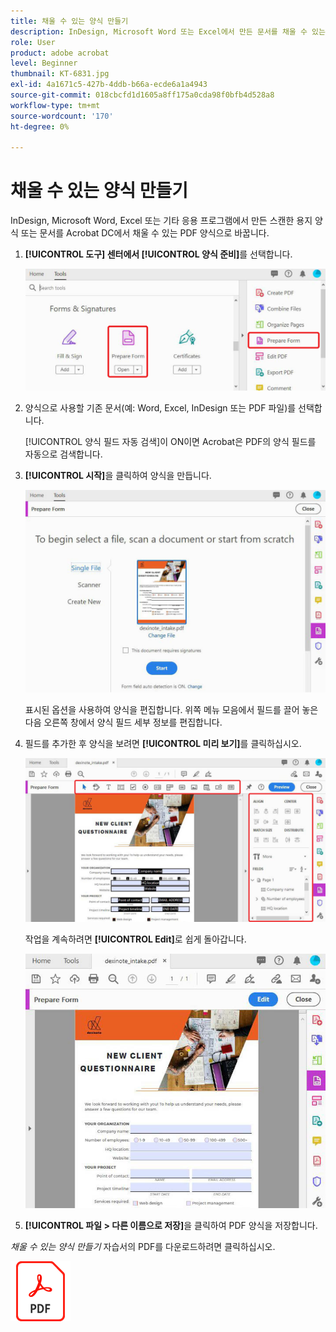 ```yaml
---
title: 채울 수 있는 양식 만들기
description: InDesign, Microsoft Word 또는 Excel에서 만든 문서를 채울 수 있는 PDF 양식으로 바꿉니다.
role: User
product: adobe acrobat
level: Beginner
thumbnail: KT-6831.jpg
exl-id: 4a1671c5-427b-4ddb-b66a-ecde6a1a4943
source-git-commit: 018cbcfd1d1605a8ff175a0cda98f0bfb4d528a8
workflow-type: tm+mt
source-wordcount: '170'
ht-degree: 0%

---
```


# 채울 수 있는 양식 만들기

InDesign, Microsoft Word, Excel 또는 기타 응용 프로그램에서 만든 스캔한 용지 양식 또는 문서를 Acrobat DC에서 채울 수 있는 PDF 양식으로 바꿉니다.

1. **[!UICONTROL 도구] 센터에서 [!UICONTROL 양식 준비]**&#x200B;를 선택합니다.

   ![1단계 양식](../assets/Form_1.png)

1. 양식으로 사용할 기존 문서(예: Word, Excel, InDesign 또는 PDF 파일)를 선택합니다.

   [!UICONTROL 양식 필드 자동 검색]이 ON이면 Acrobat은 PDF의 양식 필드를 자동으로 검색합니다.

1. **[!UICONTROL 시작]**&#x200B;을 클릭하여 양식을 만듭니다.

   ![양식 2](../assets/Form_2.png)

   표시된 옵션을 사용하여 양식을 편집합니다. 위쪽 메뉴 모음에서 필드를 끌어 놓은 다음 오른쪽 창에서 양식 필드 세부 정보를 편집합니다.

1. 필드를 추가한 후 양식을 보려면 **[!UICONTROL 미리 보기]**&#x200B;를 클릭하십시오.

   ![양식 3](../assets/Form_3.png)

   작업을 계속하려면 **[!UICONTROL Edit]**&#x200B;로 쉽게 돌아갑니다.

   ![4단계 양식](../assets/Form_4.png)

1. **[!UICONTROL 파일 > 다른 이름으로 저장]**&#x200B;을 클릭하여 PDF 양식을 저장합니다.

*채울 수 있는 양식 만들기* 자습서의 PDF를 다운로드하려면 클릭하십시오.

[![채울 수 있는 양식 만들기 자습서 다운로드](../assets/acrobat_PDF_96.png)](../assets/AcrobatDCForms.pdf)
